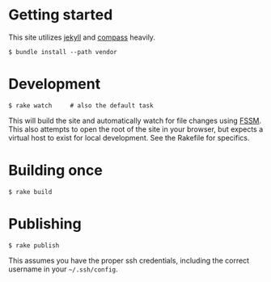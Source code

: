 # Getting started

This site utilizes [jekyll](https://github.com/mojombo/jekyll) and
[compass](https://github.com/chriseppstein/compass) heavily.

    $ bundle install --path vendor

# Development

    $ rake watch     # also the default task

This will build the site and automatically watch for file changes using
[FSSM](https://github.com/ttilley/fssm).  This also attempts to open the root of
the site in your browser, but expects a virtual host to exist for local
development.  See the Rakefile for specifics.

# Building once

    $ rake build

# Publishing

    $ rake publish

This assumes you have the proper ssh credentials, including the correct username
in your `~/.ssh/config`.
